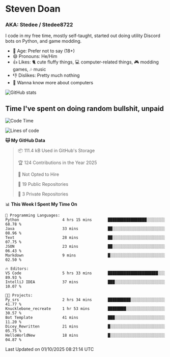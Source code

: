 # Steven Doan
### AKA: Stedee / Stedee8722
I code in my free time, mostly self-taught, started out doing utility Discord bots on Python, and game modding.

- 🤔 Age: Prefer not to say (18+)
- 😄 Pronouns: He/Him
- 👍 Likes: 🐈 cute fluffy things, 💻 computer-related things, 🎮 modding games, 🎶 music
- 👎 Dislikes: Pretty much nothing
- 🥹 Wanna know more about computers

![GitHub stats](https://github-readme-stats-iota-mocha-40.vercel.app/api?username=Stedee8722&show=prs_merged,prs_merged_percentage&show_icons=true&theme=transparent)

## Time I've spent on doing random bullshit, unpaid
<!--START_SECTION:Time I've spent on doing random bullshit, unpaid-->
![Code Time](http://img.shields.io/badge/Code%20Time-333%20hrs%2039%20mins-blue)

![Lines of code](https://img.shields.io/badge/From%20Hello%20World%20I%27ve%20Written-87.9%20thousand%20lines%20of%20code-blue)

**🐱 My GitHub Data** 

> 📦 111.4 kB Used in GitHub's Storage 
 > 
> 🏆 124 Contributions in the Year 2025
 > 
> 🚫 Not Opted to Hire
 > 
> 📜 19 Public Repositories 
 > 
> 🔑 3 Private Repositories 
 > 
📊 **This Week I Spent My Time On** 

```text
💬 Programming Languages: 
Python                   4 hrs 15 mins       █████████████████░░░░░░░░   68.78 % 
Java                     33 mins             ██░░░░░░░░░░░░░░░░░░░░░░░   08.96 % 
Text                     28 mins             ██░░░░░░░░░░░░░░░░░░░░░░░   07.75 % 
JSON                     23 mins             ██░░░░░░░░░░░░░░░░░░░░░░░   06.43 % 
Markdown                 9 mins              █░░░░░░░░░░░░░░░░░░░░░░░░   02.50 % 

🔥 Editors: 
VS Code                  5 hrs 33 mins       ██████████████████████░░░   89.93 % 
IntelliJ IDEA            37 mins             ███░░░░░░░░░░░░░░░░░░░░░░   10.07 % 

🐱‍💻 Projects: 
Py_srs                   2 hrs 34 mins       ██████████░░░░░░░░░░░░░░░   41.77 % 
Knucklebone_recreate     1 hr 53 mins        ████████░░░░░░░░░░░░░░░░░   30.57 % 
Bot Template             41 mins             ███░░░░░░░░░░░░░░░░░░░░░░   11.20 % 
Dicey_Rewritten          21 mins             █░░░░░░░░░░░░░░░░░░░░░░░░   05.75 % 
HelloWorldNew            18 mins             █░░░░░░░░░░░░░░░░░░░░░░░░   04.87 % 
```


 Last Updated on 01/10/2025 08:21:14 UTC
<!--END_SECTION:Time I've spent on doing random bullshit, unpaid-->
